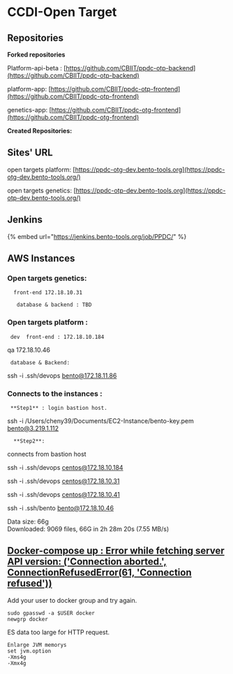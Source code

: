 # CCDI-Open Target

## **Repositories**

**Forked repositories**

Platform-api-beta : [https://github.com/CBIIT/ppdc-otp-backend](https://github.com/CBIIT/ppdc-otp-backend)

platform-app:  [https://github.com/CBIIT/ppdc-otp-frontend](https://github.com/CBIIT/ppdc-otp-frontend)

genetics-app:  [https://github.com/CBIIT/ppdc-otg-frontend](https://github.com/CBIIT/ppdc-otg-frontend)

**Created Repositories:**



## **Sites' URL** 

open targets platform:  [https://ppdc-otg-dev.bento-tools.org](https://ppdc-otg-dev.bento-tools.org/)

open targets genetics: [https://ppdc-otp-dev.bento-tools.org](https://ppdc-otp-dev.bento-tools.org/)

## Jenkins

{% embed url="https://jenkins.bento-tools.org/job/PPDC/" %}



## **AWS Instances** 

### **Open targets genetics:**  

      front-end 172.18.10.31

       database & backend : TBD

### **Open targets platform :** 

     dev  front-end : 172.18.10.184

qa 172.18.10.46



     database & Backend: 

ssh -i .ssh/devops bento@172.18.11.86

### **Connects to the instances :**

     **Step1** : login bastion host. 

ssh -i  /Users/cheny39/Documents/EC2-Instance/bento-key.pem bento@3.219.1.112

      **Step2**:   
connects from  bastion host

ssh -i .ssh/devops centos@172.18.10.184

ssh -i .ssh/devops centos@172.18.10.31

ssh -i .ssh/devops centos@172.18.10.41  


 ssh -i .ssh/bento bento@172.18.10.46









Data size: 66g   
Downloaded: 9069 files, 66G in 2h 28m 20s \(7.55 MB/s\)







## [Docker-compose up : Error while fetching server API version: \('Connection aborted.', ConnectionRefusedError\(61, 'Connection refused'\)\)](https://stackoverflow.com/questions/64662372/docker-compose-up-error-while-fetching-server-api-version-connection-aborte)



Add your user to docker group and try again.

```text
sudo gpasswd -a $USER docker
newgrp docker
```





ES data too large for HTTP request. 

```text
Enlarge JVM memorys
set jvm.option 
-Xms4g
-Xmx4g
```


